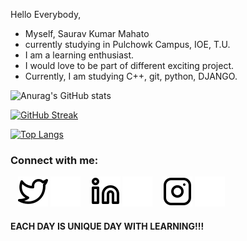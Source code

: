 
<!---
Saurav-1015/Saurav-1015 is a ✨ special ✨ repository because its `README.md` (this file) appears on your GitHub profile.
You can click the Preview link to take a look at your changes.
--->

Hello Everybody,

- Myself, Saurav Kumar Mahato
- currently studying in Pulchowk Campus, IOE, T.U.
- I am a learning enthusiast.
- I would love to be part of different exciting project. 
- Currently, I am studying C++, git, python, DJANGO. 


<!--FOR GITHUB stats-->
![Anurag's GitHub stats](https://github-readme-stats.vercel.app/api?username=SauravKumarMahato&show_icons=true&theme=nightowl)

<!--FOR GITHUB STREAK-->
[![GitHub Streak](https://github-readme-streak-stats.herokuapp.com/?user=SauravKumarMahato&theme=dark)](https://git.io/streak-stats)

<!--FOR GITHUB LANGUAGES STATS-->
[![Top Langs](https://github-readme-stats.vercel.app/api/top-langs/?username=SauravKumarMahato&layout=compact&theme=aura)](https://github.com/anuraghazra/github-readme-stats)

### Connect with me:

&nbsp;&nbsp;
[![website](./img/twitter-light.svg)](https://twitter.com/SauravKumarMa16#gh-light-mode-only)
[![website](./img/twitter-dark.svg)](https://twitter.com/SauravKumarMa16#gh-dark-mode-only)
&nbsp;&nbsp;
[![website](./img/linkedin-light.svg)](https://www.linkedin.com/in/saurav-kr-mahato/#gh-light-mode-only)
[![website](./img/linkedin-dark.svg)](https://www.linkedin.com/in/saurav-kr-mahato/#gh-dark-mode-only)
&nbsp;&nbsp;
[![website](./img/instagram-light.svg)](https://www.instagram.com/sauravmahato139/#gh-light-mode-only)
[![website](./img/instagram-dark.svg)](https://www.instagram.com/sauravmahato139/#gh-dark-mode-only)


#### EACH DAY IS UNIQUE DAY WITH LEARNING!!! 

